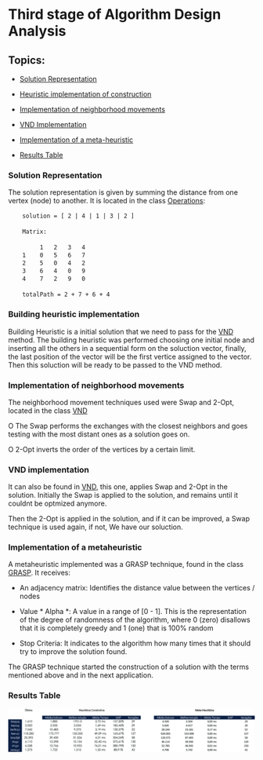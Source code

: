 # Third stage of Algorithm Design Analysis

## Topics:

- [Solution Representation](https://github.com/wlater/TSP-Cup#representa%C3%A7%C3%A3o-da-solu%C3%A7%C3%A3o)

- [Heuristic implementation of construction](https://github.com/wlater/TSP-Cup#implementa%C3%A7%C3%A3o-heur%C3%ADstica-de-constru%C3%A7%C3%A3o)

- [Implementation of neighborhood movements](https://github.com/wlater/TSP-Cup#implementa%C3%A7%C3%A3o-dos-movimentos-de-vizinhan%C3%A7a)

- [VND Implementation](https://github.com/wlater/TSP-Cup#implementa%C3%A7%C3%A3o-do-vnd)

- [Implementation of a meta-heuristic](https://github.com/wlater/TSP-Cup#implementa%C3%A7%C3%A3o-de-uma-meta-heur%C3%ADstica)
 
- [Results Table](https://github.com/wlater/TSP-Cup#tabela-de-resultados)

### Solution Representation

The solution representation is given by summing the distance from one vertex (node) to another. It is located in the class [Operations](https://github.com/wlater/TSP-Cup/blob/master/src/Heuristics/Operations.java):

```
 	solution = [ 2 | 4 | 1 | 3 | 2 ]

 	Matrix:

		 1   2   3   4
	1    0   5   6   7
	2    5   0   4   2
	3    6   4   0   9
	4    7   2   9   0

	totalPath = 2 + 7 + 6 + 4
```
### Building heuristic implementation

Building Heuristic is a initial solution that we need to pass for the [VND](https://github.com/wlater/TSP-Cup/blob/master/src/Heuristicas/VND.java) method. The building heuristic was performed choosing one initial node  and inserting all the others in a sequential form on the soluction vector, finally, the last position of the vector will be the first vertice assigned to the vector. Then this soluction will be ready to be passed to the VND method. 

### Implementation of neighborhood movements

The neighborhood movement techniques used were Swap and 2-Opt, located in the class [VND](https://github.com/wlater/TSP-Cup/blob/master/src/Heuristicas/VND.java)

O The Swap performs the exchanges with the closest neighbors and goes testing with the most distant ones as a solution goes on.

O 2-Opt inverts the order of the vertices by a certain limit.

### VND implementation

It can also be found in [VND](https://github.com/wlater/TSP-Cup/blob/master/src/Heuristicas/VND.java), this one, applies Swap and 2-Opt in the solution. Initially the Swap is applied to the solution, and remains until it couldnt be optmized anymore.

Then the 2-Opt is applied in the solution, and if it can be improved, a Swap technique is used again, if not, We have our soluction.

### Implementation of a metaheuristic

A metaheuristic implemented was a GRASP technique, found in the class [GRASP](https://github.com/wlater/TSP-Cup/blob/master/src/Heuristicas/GRASP.java). It receives:

- An adjacency matrix: Identifies the distance value between the vertices / nodes

- Value * Alpha *: A value in a range of [0 - 1]. This is the representation of the degree of randomness of the algorithm, where 0 (zero) disallows that it is completely greedy and 1 (one) that is 100% random

- Stop Criteria: It indicates to the algorithm how many times that it should try to improve the solution found.

The GRASP technique started the construction of a solution with the terms mentioned above and in the next application.


### Results Table

 ![tabela](https://github.com/wlater/TSP-Cup/blob/master/img/tabela.jpg?raw=true)
